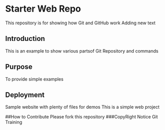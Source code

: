 # Starter Web Repo

This repository is for showing how Git and GitHub work
Adding new text

## Introduction
This is an example to show  various partsof Git Repository and commands
## Purpose

To provide simple examples

## Deployment

Sample website with plenty of files for demos
This is a simple web project

##How to Contribute
Please fork this repository
###CopyRight Notice
Git Training